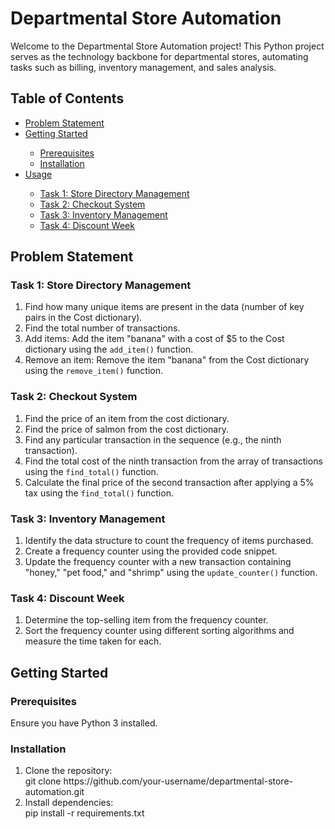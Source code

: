 <!DOCTYPE html>
<html lang="en">

<body>

  <h1>Departmental Store Automation</h1>

  <p>Welcome to the Departmental Store Automation project! This Python project serves as the technology backbone for departmental stores, automating tasks such as billing, inventory management, and sales analysis.</p>

  <h2>Table of Contents</h2>

  <ul>
    <li><a href="#problem-statement">Problem Statement</a></li>
    <li><a href="#getting-started">Getting Started</a></li>
      <ul>
        <li><a href="#prerequisites">Prerequisites</a></li>
        <li><a href="#installation">Installation</a></li>
      </ul>
    <li><a href="#usage">Usage</a></li>
      <ul>
        <li><a href="#task-1-store-directory-management">Task 1: Store Directory Management</a></li>
        <li><a href="#task-2-checkout-system">Task 2: Checkout System</a></li>
        <li><a href="#task-3-inventory-management">Task 3: Inventory Management</a></li>
        <li><a href="#task-4-discount-week">Task 4: Discount Week</a></li>
      </ul>
  </ul>

  <h2 id="problem-statement">Problem Statement</h2>

  <h3>Task 1: Store Directory Management</h3>

  <ol>
    <li>Find how many unique items are present in the data (number of key pairs in the Cost dictionary).</li>
    <li>Find the total number of transactions.</li>
    <li>Add items: Add the item "banana" with a cost of $5 to the Cost dictionary using the <code>add_item()</code> function.</li>
    <li>Remove an item: Remove the item "banana" from the Cost dictionary using the <code>remove_item()</code> function.</li>
  </ol>

  <h3>Task 2: Checkout System</h3>

  <ol>
    <li>Find the price of an item from the cost dictionary.</li>
    <li>Find the price of salmon from the cost dictionary.</li>
    <li>Find any particular transaction in the sequence (e.g., the ninth transaction).</li>
    <li>Find the total cost of the ninth transaction from the array of transactions using the <code>find_total()</code> function.</li>
    <li>Calculate the final price of the second transaction after applying a 5% tax using the <code>find_total()</code> function.</li>
  </ol>

  <h3>Task 3: Inventory Management</h3>

  <ol>
    <li>Identify the data structure to count the frequency of items purchased.</li>
    <li>Create a frequency counter using the provided code snippet.</li>
    <li>Update the frequency counter with a new transaction containing "honey," "pet food," and "shrimp" using the <code>update_counter()</code> function.</li>
  </ol>

  <h3>Task 4: Discount Week</h3>

  <ol>
    <li>Determine the top-selling item from the frequency counter.</li>
    <li>Sort the frequency counter using different sorting algorithms and measure the time taken for each.</li>
  </ol>

  <h2 id="getting-started">Getting Started</h2>

  <h3 id="prerequisites">Prerequisites</h3>

  <p>Ensure you have Python 3 installed.</p>

  <h3 id="installation">Installation</h3>

   <ol>
    <li>Clone the repository:</li>
     git clone https://github.com/your-username/departmental-store-automation.git
    <li>Install dependencies:</li>
     pip install -r requirements.txt
  </ol>

</body>

</html>

